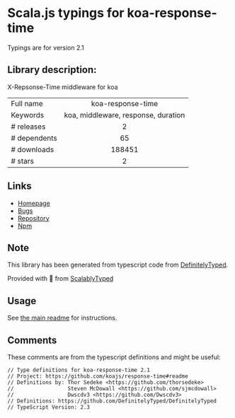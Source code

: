
# Scala.js typings for koa-response-time

Typings are for version 2.1

## Library description:
X-Repsonse-Time middleware for koa

|                    |                 |
| ------------------ | :-------------: |
| Full name          | koa-response-time |
| Keywords           | koa, middleware, response, duration |
| # releases         | 2 |
| # dependents       | 65 |
| # downloads        | 188451 |
| # stars            | 2 |

## Links
- [Homepage](https://github.com/koajs/response-time#readme)
- [Bugs](https://github.com/koajs/response-time/issues)
- [Repository](https://github.com/koajs/response-time)
- [Npm](https://www.npmjs.com/package/koa-response-time)
    


## Note
This library has been generated from typescript code from [DefinitelyTyped](https://definitelytyped.org).

Provided with :purple_heart: from [ScalablyTyped](https://github.com/oyvindberg/ScalablyTyped)

## Usage
See [the main readme](../../readme.md) for instructions.

## Comments

These comments are from the typescript definitions and might be useful:
```
// Type definitions for koa-response-time 2.1
// Project: https://github.com/koajs/response-time#readme
// Definitions by: Thor Sedeke <https://github.com/thorsedeke>
//                 Steven McDowall <https://github.com/sjmcdowall>
//                 Dwscdv3 <https://github.com/Dwscdv3>
// Definitions: https://github.com/DefinitelyTyped/DefinitelyTyped
// TypeScript Version: 2.3

```

